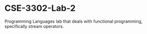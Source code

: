 # CSE-3302-Lab-2
Programming Languages lab that deals with functional programming, specifically stream operators.
